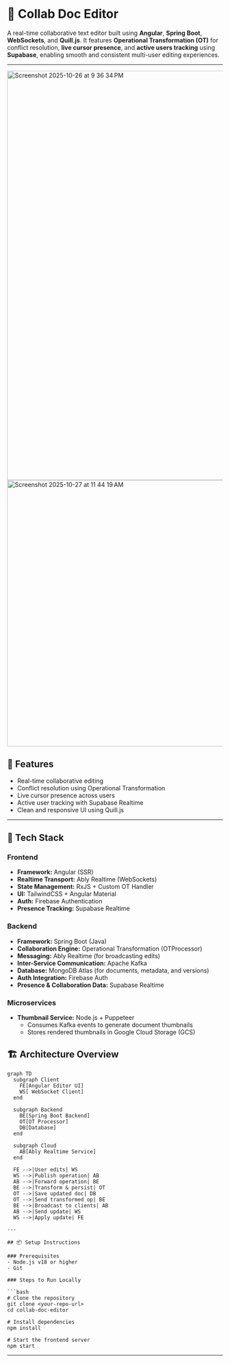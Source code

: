 # 📄 Collab Doc Editor

A real-time collaborative text editor built using **Angular**, **Spring Boot**, **WebSockets**, and **Quill.js**. It features **Operational Transformation (OT)** for conflict resolution, **live cursor presence**, and **active users tracking** using **Supabase**, enabling smooth and consistent multi-user editing experiences.

---
<img width="1470" height="956" alt="Screenshot 2025-10-26 at 9 36 34 PM" src="https://github.com/user-attachments/assets/1a4a98a1-5eff-436e-9f00-f6002cb88f5c" />


<img width="1459" height="622" alt="Screenshot 2025-10-27 at 11 44 19 AM" src="https://github.com/user-attachments/assets/884c2066-5b71-4938-a6ca-10b405713cd1" />



## 🚀 Features

- Real-time collaborative editing
- Conflict resolution using Operational Transformation
- Live cursor presence across users
- Active user tracking with Supabase Realtime
- Clean and responsive UI using Quill.js

---

## 🧩 Tech Stack

### **Frontend**
- **Framework:** Angular (SSR)
- **Realtime Transport:** Ably Realtime (WebSockets)
- **State Management:** RxJS + Custom OT Handler
- **UI:** TailwindCSS + Angular Material
- **Auth:** Firebase Authentication
- **Presence Tracking:** Supabase Realtime

### **Backend**
- **Framework:** Spring Boot (Java)
- **Collaboration Engine:** Operational Transformation (OTProcessor)
- **Messaging:** Ably Realtime (for broadcasting edits)
- **Inter-Service Communication:** Apache Kafka
- **Database:** MongoDB Atlas (for documents, metadata, and versions)
- **Auth Integration:** Firebase Auth
- **Presence & Collaboration Data:** Supabase Realtime

### **Microservices**
- **Thumbnail Service:** Node.js + Puppeteer  
  - Consumes Kafka events to generate document thumbnails  
  - Stores rendered thumbnails in Google Cloud Storage (GCS)



## 🏗️ Architecture Overview

```mermaid
graph TD
  subgraph Client
    FE[Angular Editor UI]
    WS[ WebSocket Client]
  end

  subgraph Backend
    BE[Spring Boot Backend]
    OT[OT Processor]
    DB[Database]
  end

  subgraph Cloud
    AB[Ably Realtime Service]
  end

  FE -->|User edits| WS
  WS -->|Publish operation| AB
  AB -->|Forward operation| BE
  BE -->|Transform & persist| OT
  OT -->|Save updated doc| DB
  OT -->|Send transformed op| BE
  BE -->|Broadcast to clients| AB
  AB -->|Send update| WS
  WS -->|Apply update| FE
```
 
```
---

## 📦 Setup Instructions

### Prerequisites
- Node.js v18 or higher
- Git

### Steps to Run Locally

```bash
# Clone the repository
git clone <your-repo-url>
cd collab-doc-editor

# Install dependencies
npm install

# Start the frontend server
npm start
```
---

